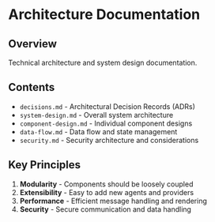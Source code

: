 # Architecture Documentation

## Overview
Technical architecture and system design documentation.

## Contents

- `decisions.md` - Architectural Decision Records (ADRs)
- `system-design.md` - Overall system architecture
- `component-design.md` - Individual component designs
- `data-flow.md` - Data flow and state management
- `security.md` - Security architecture and considerations

## Key Principles

1. **Modularity** - Components should be loosely coupled
2. **Extensibility** - Easy to add new agents and providers
3. **Performance** - Efficient message handling and rendering
4. **Security** - Secure communication and data handling